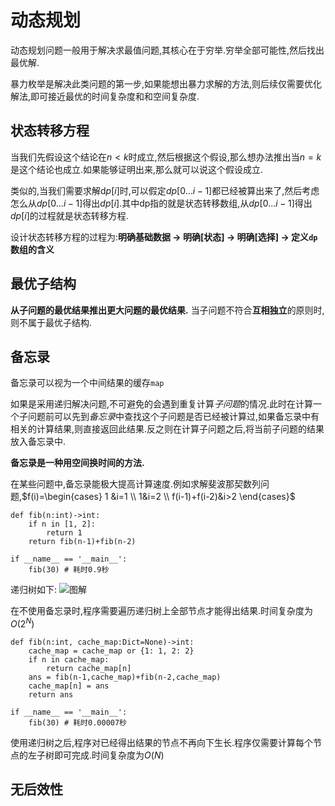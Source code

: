 # 动态规划
动态规划问题一般用于解决求最值问题,其核心在于穷举.穷举全部可能性,然后找出最优解.

暴力枚举是解决此类问题的第一步,如果能想出暴力求解的方法,则后续仅需要优化解法,即可接近最优的时间复杂度和和空间复杂度.



## 状态转移方程

当我们先假设这个结论在$n<k$时成立,然后根据这个假设,那么想办法推出当$n=k$是这个结论也成立.如果能够证明出来,那么就可以说这个假设成立.

类似的,当我们需要求解d$p[i]$时,可以假定$dp[0\dots i-1]$都已经被算出来了,然后考虑怎么从$dp[0\dots i-1]$得出$dp[i]$.其中dp指的就是状态转移数组,从$dp[0\dots i-1]$得出$dp[i]$的过程就是状态转移方程.

设计状态转移方程的过程为:**明确基础数据 -> 明确[状态] -> 明确[选择] -> 定义`dp`数组的含义**


## 最优子结构
**从子问题的最优结果推出更大问题的最优结果.**
当子问题不符合**互相独立**的原则时,则不属于最优子结构.




## 备忘录
备忘录可以视为一个中间结果的缓存`map`

如果是采用递归解决问题,不可避免的会遇到重复计算*子问题*的情况.此时在计算一个子问题前可以先到*备忘录*中查找这个子问题是否已经被计算过,如果备忘录中有相关的计算结果,则直接返回此结果.反之则在计算子问题之后,将当前子问题的结果放入备忘录中.

**备忘录是一种用空间换时间的方法.**

在某些问题中,备忘录能极大提高计算速度.例如求解斐波那契数列问题,$f(i)=\begin{cases}
    1 &i=1 \\
    1&i=2 \\
    f(i-1)+f(i-2)&i>2
\end{cases}$

```py3 title="不使用备忘录"
def fib(n:int)->int:
    if n in [1, 2]:
        return 1
    return fib(n-1)+fib(n-2)

if __name__ == '__main__':
    fib(30) # 耗时0.9秒
```
递归树如下:
![图解](https://labuladong.github.io/algo/images/%e5%8a%a8%e6%80%81%e8%a7%84%e5%88%92%e8%af%a6%e8%a7%a3%e8%bf%9b%e9%98%b6/1.jpg)

在不使用备忘录时,程序需要遍历递归树上全部节点才能得出结果.时间复杂度为$O(2^N)$

```py3 title="使用备忘录"
def fib(n:int, cache_map:Dict=None)->int:
    cache_map = cache_map or {1: 1, 2: 2}
    if n in cache_map:
        return cache_map[n]
    ans = fib(n-1,cache_map)+fib(n-2,cache_map)
    cache_map[n] = ans
    return ans

if __name__ == '__main__':
    fib(30) # 耗时0.00007秒
```
使用递归树之后,程序对已经得出结果的节点不再向下生长.程序仅需要计算每个节点的左子树即可完成.时间复杂度为$O(N)$

## 无后效性